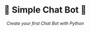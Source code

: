 <h1 align="center">💬 Simple Chat Bot 💬</h1>
<p align="center"><i>Create your first Chat Bot with Python</i></p>

<br />
